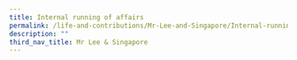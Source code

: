 ```yaml
---
title: Internal running of affairs
permalink: /life-and-contributions/Mr-Lee-and-Singapore/Internal-running-of-affairs
description: ""
third_nav_title: Mr Lee & Singapore
---
```


